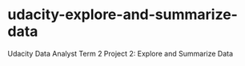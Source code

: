 # udacity-explore-and-summarize-data
Udacity Data Analyst Term 2 Project 2: Explore and Summarize Data
